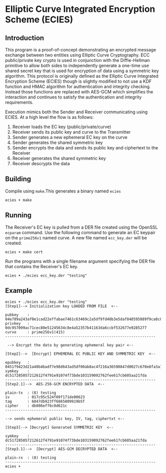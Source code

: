 
# Elliptic Curve Integrated Encryption Scheme (ECIES)

## Introduction

This program is a proof-of-concept demonstrating an encrypted message
exchange between two entities using Elliptic Curve Cryptography. ECC
public/private key crypto is used in conjunction with the Diffie-Hellman
primitive to allow both sides to independently generate a one-time use
shared secret key that is used for encryption of data using a symmetric
key algorithm. This protocol is originally defined as the Elliptic Curve
Integrated Encryption Scheme (ECIES) though is slightly modified to not
use a KDF function and HMAC algorithm for authentication and integrity
checking. Instead those functions are replaced with AES-GCM which
simplifies the interaction and continues to satisfy the authentication
and integrity requirements.
 
Execution mimics both the Sender and Receiver communicating using
ECIES. At a high level the flow is as follows:

1. Receiver loads the EC key (public/private/curve)
2. Receiver sends its public key and curve to the Transmitter
3. Sender generates a new ephemeral EC key on the curve
4. Sender generates the shared symmetric key
5. Sender encrypts the data and sends its public key and ciphertext to the Receiver
6. Receiver generates the shared symmetric key
7. Receiver descrypts the data

## Building

Compile using `make`.This generates a binary named `ecies`

```
ecies ➤ make
```

## Running

The Receiver's EC key is pulled from a DER file created using the OpenSSL
`ecparam` command. Use the following command to generate an EC keypair
on the `prime256v1` named curve. A new file named `ecc_key.der` will be
created.

```
ecies ➤ make cert
```
Run the programs with a single filename argument specifying the DER file that
contains the Receiver's EC key.

```
ecies ➤ ./ecies ecc_key.der "testing"
```

## Example

```
ecies ➤ ./ecies ecc_key.der "testing"                                                      
[Step1]--> Initialization key LOADED FROM FILE  <--

pubkey    : 04e789a243af0e1cad22effabae7461c63469c2a5df9fd48b3e5daf848595889f9ca8c8f20329f37af0afe1b908d9a673e4abf358a9f77b30f06b69d07e88dc9ed
privkey   : 0dc957099ac71cec80e51245634c8e4a52357b41163da6ccbf532677e9285277
curve     : prime256v1(415)
--------------------------------------------------------------------

 --> Encrypt the data by generating ephemeral key pair <--

[Step2]-->  [Encrypt] EPHEMERAL EC PUBLIC KEY AND SYMMETRIC KEY  <--

epubkey   : 0451f9423d21a40b4badf7e98d643ad5df00ab8ac4f216a36590847d0027c670e8fa3a14fef8058ea71c6f6cf4005d1a04c1bb38108de832b25f2c96c6a7203e5e
symkey    : dc517285057212612f4791e91074f73bde103159092762fee617cb605aa21fda
--------------------------------------------------------------------
[Step2.1]-->  AES-256-GCM ENCRYPTED DATA  <--

plain-tx  : (8) testing
iv        : 017c95c524f09f171de00623
tag       : 6847db923ff6865809919b5f
cipher    : db086eff6c0d621c
--------------------------------------------------------------------

--> sends ephemeral public key, IV, tag, ciphertxt <--

[Step3]--> [Decrypt] Generated SYMMETRIC KEY  <--

symkey    : dc517285057212612f4791e91074f73bde103159092762fee617cb605aa21fda
--------------------------------------------------------------------
[Step3.1]-->  [Decrypt] AES-GCM DECRYPTED DATA  <--

plain-rx  : (8) testing
--------------------------------------------------------------------
ecies ➤
```
